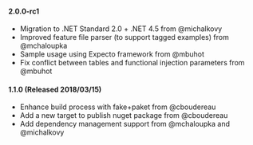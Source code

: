 #### 2.0.0-rc1
* Migration to .NET Standard 2.0 + .NET 4.5 from @michalkovy
* Improved feature file parser (to support tagged examples) from @mchaloupka
* Sample usage using Expecto framework from @mbuhot
* Fix conflict between tables and functional injection parameters from @mbuhot

#### 1.1.0 (Released 2018/03/15)
* Enhance build process with fake+paket from @cboudereau
* Add a new target to publish nuget package from @cboudereau
* Add dependency management support from @mchaloupka and @michalkovy
